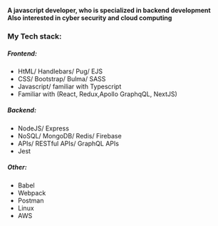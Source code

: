 
**A javascript developer, who is specialized in backend development<br/> Also interested in cyber security and cloud computing**

### My Tech stack:
##### Frontend: 
- HtML/ Handlebars/ Pug/ EJS
- CSS/ Bootstrap/ Bulma/ SASS
- Javascript/ familiar with Typescript
- Familiar with (React, Redux,Apollo GraphqQL, NextJS)
##### Backend:
- NodeJS/ Express
- NoSQL/ MongoDB/ Redis/ Firebase
- APIs/ RESTful APIs/ GraphQL APIs
- Jest

##### Other:
- Babel
- Webpack
- Postman
- Linux
- AWS
